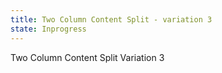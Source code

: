```yaml
---
title: Two Column Content Split - variation 3
state: Inprogress
---
```


Two Column Content Split Variation 3